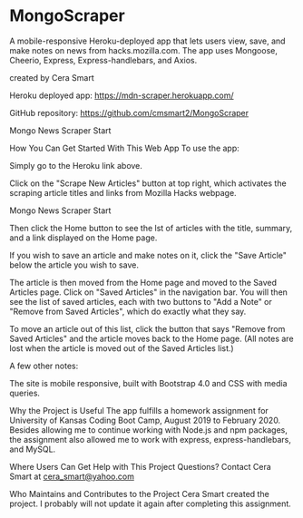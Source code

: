 # MongoScraper

A mobile-responsive Heroku-deployed app that lets users view, save, and make notes on news from hacks.mozilla.com. The app uses Mongoose, Cheerio, Express, Express-handlebars, and Axios.

created by Cera Smart

Heroku deployed app: https://mdn-scraper.herokuapp.com/

GitHub repository: https://github.com/cmsmart2/MongoScraper

Mongo News Scraper Start

How You Can Get Started With This Web App
To use the app:

Simply go to the Heroku link above.

Click on the "Scrape New Articles" button at top right, which activates the scraping article titles and links from Mozilla Hacks webpage.

Mongo News Scraper Start

Then click the Home button to see the lst of articles with the title, summary, and a link displayed on the Home page.

If you wish to save an article and make notes on it, click the "Save Article" below the article you wish to save.

The article is then moved from the Home page and moved to the Saved Articles page. Click on "Saved Articles" in the navigation bar. You will then see the list of saved articles, each with two buttons to "Add a Note" or "Remove from Saved Articles", which do exactly what they say.

To move an article out of this list, click the button that says "Remove from Saved Articles" and the article moves back to the Home page. (All notes are lost when the article is moved out of the Saved Articles list.)

A few other notes:

The site is mobile responsive, built with Bootstrap 4.0 and CSS with media queries.

Why the Project is Useful
The app fulfills a homework assignment for University of Kansas Coding Boot Camp, August 2019 to February 2020. Besides allowing me to continue working with Node.js and npm packages, the assignment also allowed me to work with express, express-handlebars, and MySQL.

Where Users Can Get Help with This Project
Questions? Contact Cera Smart at cera_smart@yahoo.com

Who Maintains and Contributes to the Project
Cera Smart created the project. I probably will not update it again after completing this assignment.
